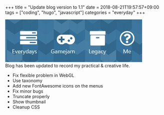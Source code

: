 +++
title = "Update blog version to 1.1"
date = 2018-08-21T19:57:57+09:00
tags = ["coding", "hugo", "javascript"]
categories = "everyday"
+++

<div class="image" style="max-width: 600px;">
<img src="/everyday/updateBlogVersionTo1.1/images/updateBlogVersionTo1.1.JPG">
</div>

<div class="description">
Blog has been updated to record my practical & creative life.

- Fix flexible problem in WebGL
- Use taxonomy
- Add new FontAwesome icons on the menus
- Fix minor bugs
- Truncate properly
- Show thumbnail
- Cleanup CSS